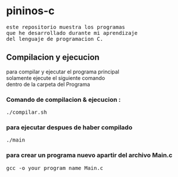 # pininos-c

<pre>
este repositorio muestra los programas
que he desarrollado durante mi aprendizaje
del lenguaje de programacion C.
</pre>

<h2>Compilacion y ejecucion</h2>

<p>
para compilar y ejecutar el programa principal
<br>solamente ejecute el siguiente comando
<br>dentro de la carpeta del Programa
</p>

<h3>Comando de compilacion & ejecucion :</h3>
<pre>
./compilar.sh
</pre>

<h3>para ejecutar despues de haber compilado</h3>
<pre>
./main
</pre>

<h3>para crear un programa nuevo apartir del archivo Main.c</h3>
<pre>
gcc -o your_program_name Main.c
</pre>